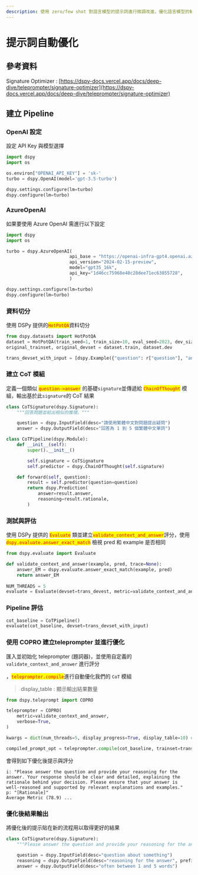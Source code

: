 ```yaml
---
description: 使用 zero/few shot 對語言模型的提示詞進行微調改進，優化語言模型的輸出結果
---
```


# 提示詞自動優化

## 參考資料

Signature Optimizer : [https://dspy-docs.vercel.app/docs/deep-dive/teleprompter/signature-optimizer](https://dspy-docs.vercel.app/docs/deep-dive/teleprompter/signature-optimizer)

## 建立 Pipeline

### OpenAI 設定

設定 API Key 與模型選擇

```python
import dspy
import os

os.environ["OPENAI_API_KEY"] = 'sk-'
turbo = dspy.OpenAI(model='gpt-3.5-turbo')

dspy.settings.configure(lm=turbo)
dspy.configure(lm=turbo)
```

### AzureOpenAI

如果要使用 Azure OpenAI 需進行以下設定

```python
import dspy
import os

turbo = dspy.AzureOpenAI(
                        api_base = "https://openai-infra-gpt4.openai.azure.com/", 
                        api_version="2024-02-15-preview",
                        model="gpt35_16k",
                        api_key="1d46cc75968e40c28dee71ec63855728",  
                        )

dspy.settings.configure(lm=turbo)
dspy.configure(lm=turbo)
```

### 資料切分

使用 DSPy 提供的<mark style="color:red;">`HotPotQA`</mark>資料切分

```python
from dspy.datasets import HotPotQA
dataset = HotPotQA(train_seed=1, train_size=10, eval_seed=2023, dev_size=20, test_size=0)
original_trainset, original_devset = dataset.train, dataset.dev

trans_devset_with_input = [dspy.Example({"question": r["question"], "answer": r["answer"]}).with_inputs("question") for r in original_trainset]
```

### 建立 CoT 模組

定義一個類似 <mark style="color:red;">`question->answer`</mark> 的基礎`signature`並傳遞給 <mark style="color:red;">`ChainOfThought`</mark> 模組，輸出基於此`signature`的 CoT 結果

```python
class CoTSignature(dspy.Signature):
    """回答問題並給出相似的推理。"""

    question = dspy.InputField(desc="請使用繁體中文對問題提出疑問")
    answer = dspy.OutputField(desc="回答為 1 到 5 個繁體中文單詞")

class CoTPipeline(dspy.Module):
    def __init__(self):
        super().__init__()

        self.signature = CoTSignature
        self.predictor = dspy.ChainOfThought(self.signature)

    def forward(self, question):
        result = self.predictor(question=question)
        return dspy.Prediction(
            answer=result.answer,
            reasoning=result.rationale,
        )
```

### 測試與評估

使用 DSPy 提供的 <mark style="color:red;">`Evaluate`</mark> 類並建立<mark style="color:red;">`validate_context_and_answer`</mark>評分，使用 <mark style="color:red;">`dspy.evaluate.answer_exact_match`</mark> 檢視 pred 和 example 是否相同

```python
from dspy.evaluate import Evaluate

def validate_context_and_answer(example, pred, trace=None):
    answer_EM = dspy.evaluate.answer_exact_match(example, pred)
    return answer_EM
    
NUM_THREADS = 5
evaluate = Evaluate(devset=trans_devest, metric=validate_context_and_answer, num_threads=NUM_THREADS, display_progress=True, display_table=False)

```

### Pipeline 評估

```python
cot_baseline = CoTPipeline()
evaluate(cot_baseline, devset=trans_devset_with_input)
```

### 使用 COPRO 建立teleprompter 並進行優化 <a href="#using-copro" id="using-copro"></a>

匯入並初始化 teleprompter (題詞器)，並使用自定義的 `validate_context_and_answer` 進行評分

，<mark style="color:red;">`teleprompter.compile`</mark>進行自動優化我們的 `CoT` 模組

> display\_table : 顯示輸出結果數量

```python
from dspy.teleprompt import COPRO

teleprompter = COPRO(
    metric=validate_context_and_answer,
    verbose=True,
)

kwargs = dict(num_threads=5, display_progress=True, display_table=10) # Used in Evaluate class in the optimization process

compiled_prompt_opt = teleprompter.compile(cot_baseline, trainset=trans_devset_with_input, eval_kwargs=kwargs)

```

會得到如下優化後提示與評分

```
i: "Please answer the question and provide your reasoning for the answer. Your response should be clear and detailed, explaining the rationale behind your decision. Please ensure that your answer is well-reasoned and supported by relevant explanations and examples."
p: "[Rationale]"
Average Metric (78.9) ...
```

### 優化後結果輸出

將優化後的提示貼在新的流程用以取得更好的結果

```python
class CoTSignature(dspy.Signature):
    """Please answer the question and provide your reasoning for the answer. Your response should be clear and detailed, explaining the rationale behind your decision. Please ensure that your answer is well-reasoned and supported by relevant explanations and examples."""

    question = dspy.InputField(desc="question about something")
    reasoning = dspy.OutputField(desc="reasoning for the answer", prefix="[Rationale]")
    answer = dspy.OutputField(desc="often between 1 and 5 words")
```

